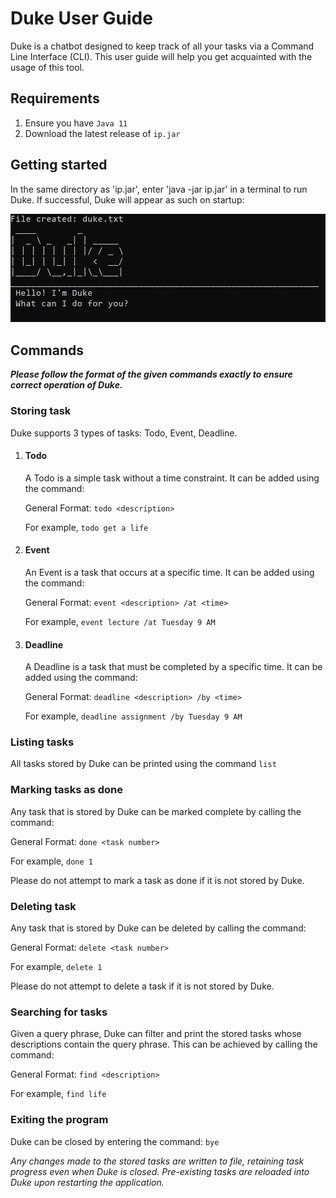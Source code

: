 # Duke User Guide

Duke is a chatbot designed to keep track of all your tasks via a Command Line Interface (CLI). This user guide will help you get acquainted with the usage of this tool.

## Requirements

1. Ensure you have `Java 11`
2. Download the latest release of `ip.jar`

## Getting started

In the same directory as 'ip.jar', enter 'java -jar ip.jar' in a terminal to run Duke. If successful, Duke will appear as such on startup:

![Init Display](init_display.png)



## Commands

***Please follow the format of the given commands exactly to ensure correct operation of Duke.*** 

### Storing task

Duke supports 3 types of tasks: Todo, Event, Deadline. 

1. #### Todo

   A Todo is a simple task without a time constraint. It can be added using the command:

   General Format: `todo <description>` 

   For example,  `todo get a life`

2. #### Event

   An Event is a task that occurs at a specific time. It can be added using the command:

   General Format: `event <description> /at <time>` 

   For example,  `event lecture /at Tuesday 9 AM`

3. #### Deadline

   A Deadline is a task that must be completed by a specific time. It can be added using the command:

   General Format: `deadline <description> /by <time>` 

   For example,  `deadline assignment /by Tuesday 9 AM`

### Listing tasks

All tasks stored by Duke can be printed using the command `list`

### Marking tasks as done

Any task that is stored by Duke can be marked complete by calling the command:

General Format: `done <task number>` 

For example,  `done 1`

Please do not attempt to mark a task as done if it is not stored by Duke.

### Deleting task

Any task that is stored by Duke can be deleted by calling the command:

General Format: `delete <task number>` 

For example,  `delete 1`

Please do not attempt to delete a task if it is not stored by Duke.

### Searching for tasks

Given a query phrase, Duke can filter and print the stored tasks whose descriptions contain the query phrase. This can be achieved by calling the command:

General Format: `find <description>` 

For example,  `find life`

### Exiting the program 

Duke can be closed by entering the command: `bye`



*Any changes made to the stored tasks are written to file, retaining task progress even when Duke is closed. Pre-existing tasks are reloaded into Duke upon restarting the application.*

